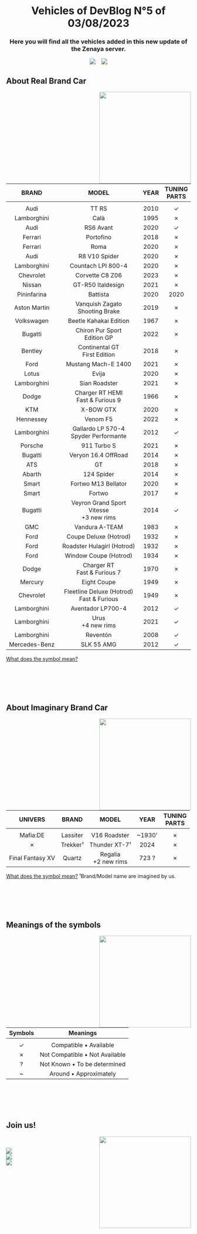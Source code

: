 <h1 align="center"><b>Vehicles of DevBlog N°5 of 03/08/2023</b></h1>
<h3 align="center"><b>Here you will find all the vehicles added in this new update of the Zenaya server.</b></h3>

<div align="center">

[<img src="https://badgen.net/badge/39/Real%20Brands/?icon=https://designeya.fr/webroot/images/github_zenaya_for_cars.svg&scale=1.5&color=2C2F33&labelColor=0c6860">](#about-real-brand-car) &nbsp;&nbsp; [<img src="https://badgen.net/badge/3/Imaginary%20Brands/?icon=https://designeya.fr/webroot/images/github_zenaya_for_cars.svg&scale=1.5&color=2C2F33&labelColor=0c6860">](#about-imaginary-brand-car)

</div>
	
## **About Real Brand Car**
<div>
<picture><img align="right" src="https://designeya.fr/webroot/images/github_zenaya_for_real.svg" width = 250px></picture>
<br>

|BRAND|MODEL|YEAR|TUNING<br>PARTS|
|:----:|:----:|:----:|:----:|
| |
|Audi|TT RS|2010|✓|
|Lamborghini|Calà|1995|✗|
|Audi|RS6 Avant|2020|✓|
|Ferrari|Portofino|2018|✗|
|Ferrari|Roma|2020|✗|
|Audi|R8 V10 Spider|2020|✗|
|Lamborghini|Countach LPI 800-4|2020|✗|
|Chevrolet|Corvette C8 Z06|2023|✗|
|Nissan|GT-R50 Italdesign|2021|✗|
|Pininfarina|Battista|2020|2020|✗|
|Aston Martin|Vanquish Zagato<br>Shooting Brake|2019|✗|
|Volkswagen|Beetle Kahakai Edition|1967|✗|
|Bugatti|Chiron Pur Sport<br>Edition GP|2022|✗|
|Bentley|Continental GT<br>First Edition|2018|✗|
|Ford|Mustang Mach-E 1400|2021|✗|
|Lotus|Evija|2020|✗|
|Lamborghini|Sian Roadster|2021|✗|
|Dodge|Charger RT HEMI<br>Fast & Furious 9|1966|✗|
|KTM|X-BOW GTX|2020|✗|
|Hennessey|Venom F5|2022|✗|
|Lamborghini|Gallardo LP 570-4<br>Spyder Performante|2012|✓|
|Porsche|911 Turbo S|2021|✗|
|Bugatti|Veryon 16.4 OffRoad|2014|✗|
|ATS|GT|2018|✗|
|Abarth|124 Spider|2014|✗|
|Smart|Fortwo M13 Bellator|2020|✗|
|Smart|Fortwo|2017|✗|
|Bugatti|Veyron Grand Sport Vitesse<br>+3 new rims|2014|✓|
|GMC|Vandura A-TEAM|1983|✗|
|Ford|Coupe Deluxe (Hotrod)|1932|✗|
|Ford|Roadster Hulagirl (Hotrod)|1932|✗|
|Ford|Window Coupe (Hotrod)|1934|✗|
|Dodge|Charger RT<br>Fast & Furious 7|1970|✗|
|Mercury|Eight Coupe|1949|✗|
|Chevrolet|Fleetline Deluxe (Hotrod)<br>Fast & Furious|1949|✗|
|Lamborghini|Aventador LP700-4|2012|✓|
|Lamborghini|Urus<br>+4 new rims|2021|✓|
|Lamborghini|Reventón|2008|✓|
|Mercedes-Benz|SLK 55 AMG|2012|✓|

[What does the symbol mean?](#meanings-of-the-symbols)
</div>
<br><br><br><br>
	
## **About Imaginary Brand Car**
<div>
<picture><img align="right" src="https://designeya.fr/webroot/images/github_zenaya_for_imaginary.svg" width = 250px></picture>
<br>

|UNIVERS|BRAND|MODEL|YEAR|TUNING<br>PARTS|
|:----:|:----:|:----:|:----:|:----:|
| |
|Mafia:DE|Lassiter|V16 Roadster|~1930'|✗|
|✗|Trekker¹|Thunder XT-7¹|2024|✗|
|Final Fantasy XV|Quartz|Regalia<br>+2 new rims|723 ?|✗|

[What does the symbol mean?](#meanings-of-the-symbols)
¹Brand/Model name are imagined by us.
</div>
<br><br><br><br>

## **Meanings of the symbols**
<div>
<picture><img align="right" src="https://designeya.fr/webroot/images/github_zenaya_for_help.svg" width = 250px></picture>
<br>

|Symbols|Meanings|
|:----:|:----:|
| |
|✓|Compatible • Available|
|✗|Not Compatible • Not Available|
|?|Not Known • To be determined|
|~|Around • Approximately|
</div>
<br><br><br><br>

## **Join us!**
<div>
<picture><img align="right" src="https://designeya.fr/webroot/images/github_zenaya_for_join.svg" width = 250px></picture>
<br>

[<img src="https://badgen.net/badge/Discord/Join%20to%20chill%20with%20us/?icon=https://assets-global.website-files.com/6257adef93867e50d84d30e2/636e0a6ca814282eca7172c6_icon_clyde_white_RGB.svg&scale=2&color=2C2F33&labelColor=5865F2">](https://discord.gg/tc3rPYEzj7)
<br>
[<img src="https://badgen.net/badge/FiveM/Play%20on%20Zenaya/?icon=https://designeya.fr/webroot/images/github_zenaya_fivem_white.svg&scale=2&color=2C2F33&labelColor=ff6f00">](https://cfx.re/join/kakp67)
<br>
[<img src="https://badgen.net/badge/Tebex/To%20support%20Zenaya/?icon=https://designeya.fr/webroot/images/github_zenaya_for_shop.svg&scale=2&color=2C2F33&labelColor=164494">](https://zenaya.tebex.io/)
</div>
<br><br><br><br>
